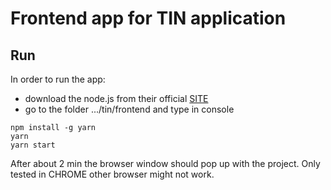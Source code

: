# Frontend app for TIN application
## Run
In order to run the app:
- download the node.js from their official [SITE](https://nodejs.org/en/) 
- go to the folder .../tin/frontend and type in console 
```shell script
npm install -g yarn
yarn
yarn start
```

After about 2 min the browser window should pop up with the project. Only tested in CHROME other browser might not work.
